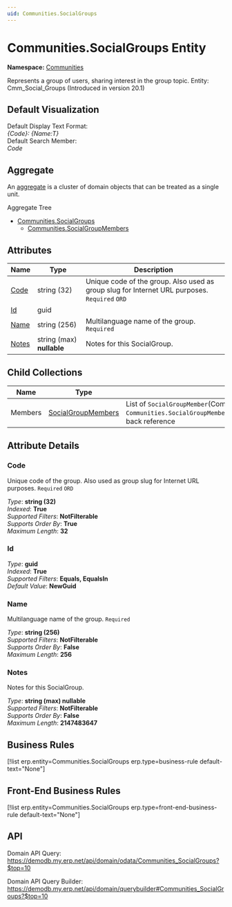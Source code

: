 ```yaml
---
uid: Communities.SocialGroups
---
```

# Communities.SocialGroups Entity

**Namespace:** [Communities](Communities.md)  

Represents a group of users, sharing interest in the group topic. Entity: Cmm_Social_Groups (Introduced in version 20.1)

## Default Visualization
Default Display Text Format:  
_{Code}: {Name:T}_  
Default Search Member:  
_Code_  

## Aggregate
An [aggregate](https://docs.erp.net/tech/advanced/concepts/aggregates.html) is a cluster of domain objects that can be treated as a single unit.  

Aggregate Tree  
* [Communities.SocialGroups](Communities.SocialGroups.md)  
  * [Communities.SocialGroupMembers](Communities.SocialGroupMembers.md)  

## Attributes

| Name | Type | Description |
| ---- | ---- | --- |
| [Code](Communities.SocialGroups.md#code) | string (32) | Unique code of the group. Also used as group slug for Internet URL purposes. `Required` `ORD` 
| [Id](Communities.SocialGroups.md#id) | guid |  
| [Name](Communities.SocialGroups.md#name) | string (256) | Multilanguage name of the group. `Required` 
| [Notes](Communities.SocialGroups.md#notes) | string (max) __nullable__ | Notes for this SocialGroup. 

## Child Collections

| Name | Type | Description |
| ---- | ---- | --- |
| Members | [SocialGroupMembers](Communities.SocialGroupMembers.md) | List of `SocialGroupMember`(Communities.SocialGroupMembers.md) child objects, based on the `Communities.SocialGroupMember.SocialGroup`(Communities.SocialGroupMembers.md#socialgroup) back reference 


## Attribute Details

### Code

Unique code of the group. Also used as group slug for Internet URL purposes. `Required` `ORD`

_Type_: **string (32)**  
_Indexed_: **True**  
_Supported Filters_: **NotFilterable**  
_Supports Order By_: **True**  
_Maximum Length_: **32**  

### Id

_Type_: **guid**  
_Indexed_: **True**  
_Supported Filters_: **Equals, EqualsIn**  
_Default Value_: **NewGuid**  

### Name

Multilanguage name of the group. `Required`

_Type_: **string (256)**  
_Supported Filters_: **NotFilterable**  
_Supports Order By_: **False**  
_Maximum Length_: **256**  

### Notes

Notes for this SocialGroup.

_Type_: **string (max) __nullable__**  
_Supported Filters_: **NotFilterable**  
_Supports Order By_: **False**  
_Maximum Length_: **2147483647**  



## Business Rules

[!list erp.entity=Communities.SocialGroups erp.type=business-rule default-text="None"]

## Front-End Business Rules

[!list erp.entity=Communities.SocialGroups erp.type=front-end-business-rule default-text="None"]

## API

Domain API Query:
<https://demodb.my.erp.net/api/domain/odata/Communities_SocialGroups?$top=10>

Domain API Query Builder:
<https://demodb.my.erp.net/api/domain/querybuilder#Communities_SocialGroups?$top=10>

